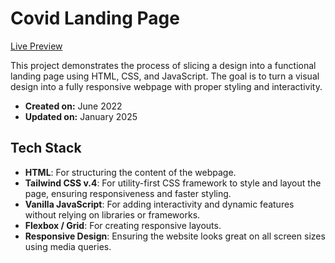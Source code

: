 # Covid Landing Page


<a href="https://elamaravati.github.io/covid-landing-page/" target="_blank" rel="noopener noreferrer">Live Preview</a>

This project demonstrates the process of slicing a design into a functional landing page using HTML, CSS, and JavaScript. The goal is to turn a visual design into a fully responsive webpage with proper styling and interactivity.

- **Created on:** June 2022
- **Updated on:** January 2025

## Tech Stack

- **HTML**: For structuring the content of the webpage.
- **Tailwind CSS v.4**: For utility-first CSS framework to style and layout the page, ensuring responsiveness and faster styling.
- **Vanilla JavaScript**: For adding interactivity and dynamic features without relying on libraries or frameworks.
- **Flexbox / Grid**: For creating responsive layouts.
- **Responsive Design**: Ensuring the website looks great on all screen sizes using media queries.